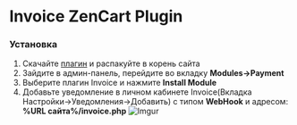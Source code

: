 # Invoice ZenCart Plugin

<h3>Установка</h3>

1. Скачайте [плагин](https://github.com/Invoice-LLC/Invoice.Module.ZenCart/archive/master.zip) и распакуйте в корень сайта
2. Зайдите в админ-панель, перейдите во вкладку **Modules->Payment**
3. Выберите плагин Invoice и нажмите **Install Module**
4. Добавьте уведомление в личном кабинете Invoice(Вкладка Настройки->Уведомления->Добавить)
      с типом **WebHook** и адресом: **%URL сайта%/invoice.php**
   ![Imgur](https://imgur.com/LZEozhf.png)
